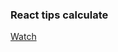 ### React tips calculate

[Watch][def]

[def]: https://pyropetrick.github.io/react-tips-calculator/
